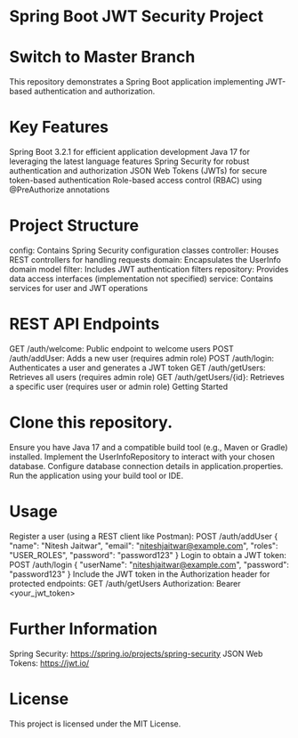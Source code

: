 # Spring Boot JWT Security Project
# Switch to Master Branch

This repository demonstrates a Spring Boot application implementing JWT-based authentication and authorization.

# Key Features
Spring Boot 3.2.1 for efficient application development
Java 17 for leveraging the latest language features
Spring Security for robust authentication and authorization
JSON Web Tokens (JWTs) for secure token-based authentication
Role-based access control (RBAC) using @PreAuthorize annotations

# Project Structure
config: Contains Spring Security configuration classes
controller: Houses REST controllers for handling requests
domain: Encapsulates the UserInfo domain model
filter: Includes JWT authentication filters
repository: Provides data access interfaces (implementation not specified)
service: Contains services for user and JWT operations

# REST API Endpoints
GET /auth/welcome: Public endpoint to welcome users
POST /auth/addUser: Adds a new user (requires admin role)
POST /auth/login: Authenticates a user and generates a JWT token
GET /auth/getUsers: Retrieves all users (requires admin role)
GET /auth/getUsers/{id}: Retrieves a specific user (requires user or admin role)
Getting Started

# Clone this repository.
Ensure you have Java 17 and a compatible build tool (e.g., Maven or Gradle) installed.
Implement the UserInfoRepository to interact with your chosen database.
Configure database connection details in application.properties.
Run the application using your build tool or IDE.

# Usage
Register a user (using a REST client like Postman):
POST /auth/addUser
{
    "name": "Nitesh Jaitwar",
    "email": "niteshjaitwar@example.com",
    "roles": "USER_ROLES",
    "password": "password123"
}
Login to obtain a JWT token:
POST /auth/login
{
    "userName": "niteshjaitwar@example.com",
    "password": "password123"
}
Include the JWT token in the Authorization header for protected endpoints:
GET /auth/getUsers
Authorization: Bearer <your_jwt_token>

# Further Information
Spring Security: https://spring.io/projects/spring-security
JSON Web Tokens: https://jwt.io/

# License
This project is licensed under the MIT License.
